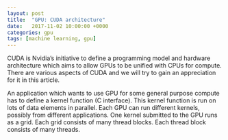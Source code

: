 ```yaml
---
layout: post
title:  "GPU: CUDA architecture"
date:   2017-11-02 10:00:00 +0000
categories: gpu
tags: [machine learning, gpu]
---
```


CUDA is Nvidia’s initiative to define a programming model and hardware architecture which aims to allow GPUs to be unified with CPUs for compute. There are various aspects of CUDA and we will try to gain an appreciation for it in this article.

An application which wants to use GPU for some general purpose compute has to define a kernel function (C interface). This kernel function is run on lots of data elements in parallel. Each GPU can run different kernels, possibly from different applications. One kernel submitted to the GPU runs as a grid. Each grid consists of many thread blocks. Each thread block consists of many threads.
